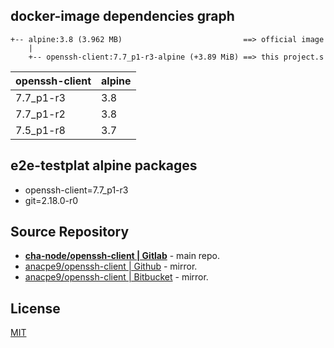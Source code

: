 ## docker-image dependencies graph

```text
+-- alpine:3.8 (3.962 MB)                           ==> official image
    |
    +-- openssh-client:7.7_p1-r3-alpine (+3.89 MiB) ==> this project.s
```

| openssh-client | alpine |
| -------------- | ------ |
| 7.7_p1-r3      |  3.8   |
| 7.7_p1-r2      |  3.8   |
| 7.5_p1-r8      |  3.7   |

## e2e-testplat alpine packages

- openssh-client=7.7_p1-r3
- git=2.18.0-r0

## Source Repository

- [**cha-node/openssh-client | Gitlab**](https://gitlab.com/cha-node/openssh-client) - main repo.
- [anacpe9/openssh-client | Github](https://github.com/anacpe9/openssh-client) - mirror.
- [anacpe9/openssh-client | Bitbucket](https://bitbucket.org/anacpe9/openssh-client) - mirror.

## License

[MIT](LICENSE)
